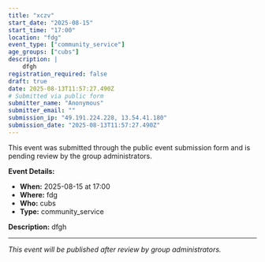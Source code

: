 ```yaml
---
title: "xczv"
start_date: "2025-08-15"
start_time: "17:00"
location: "fdg"
event_type: ["community_service"]
age_groups: ["cubs"]
description: |
    dfgh
registration_required: false
draft: true
date: 2025-08-13T11:57:27.490Z
# Submitted via public form
submitter_name: "Anonymous"
submitter_email: ""
submission_ip: "49.191.224.228, 13.54.41.180"
submission_date: "2025-08-13T11:57:27.490Z"
---
```


This event was submitted through the public event submission form and is pending review by the group administrators.

**Event Details:**
- **When:** 2025-08-15 at 17:00
- **Where:** fdg
- **Who:** cubs
- **Type:** community_service

**Description:**
dfgh

---
*This event will be published after review by group administrators.*
